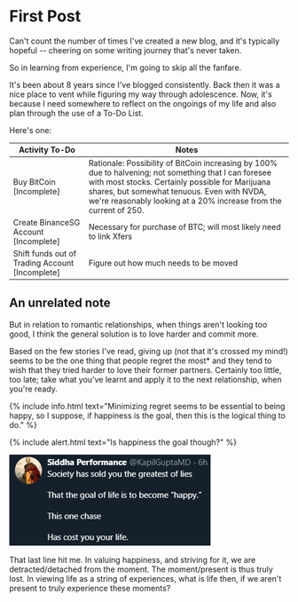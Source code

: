 # First Post

Can't count the number of times I've created a new blog, and it's typically hopeful -- cheering on some writing journey that's never taken.

So in learning from experience, I'm going to skip all the fanfare.

It's been about 8 years since I've blogged consistently. Back then it was a nice place to vent while figuring my way through adolescence. Now, it's because I need somewhere to reflect on the ongoings of my life and also plan through the use of a To-Do List.

Here's one:

Activity To-Do | Notes
-------------- | -----
Buy BitCoin [Incomplete] | Rationale: Possibility of BitCoin increasing by 100% due to halvening; not something that I can foresee with most stocks. Certainly possible for Marijuana shares, but somewhat tenuous. Even with NVDA, we're reasonably looking at a 20% increase from the current of 250.
Create BinanceSG Account [Incomplete] | Necessary for purchase of BTC; will most likely need to link Xfers
Shift funds out of Trading Account [Incomplete] | Figure out how much needs to be moved

## An unrelated note
But in relation to romantic relationships, when things aren't looking too good, I think the general solution is to love harder and commit more.

Based on the few stories I've read, giving up (not that it's crossed my mind!) seems to be the one thing that people regret the most* and they tend to wish that they tried harder to love their former partners. Certainly too little, too late; take what you've learnt and apply it to the next relationship, when you're ready.

{% include info.html text="Minimizing regret seems to be essential to being happy, so I suppose, if happiness is the goal, then this is the logical thing to do." %}

{% include alert.html text="Is happiness the goal though?" %}

![KapilGuptaMD Screengrab - Food for Thought](/images/KapilGupta.PNG)

That last line hit me. In valuing happiness, and striving for it, we are detracted/detached from the moment. The moment/present is thus truly lost. In viewing life as a string of experiences, what is life then, if we aren't present to truly experience these moments?
